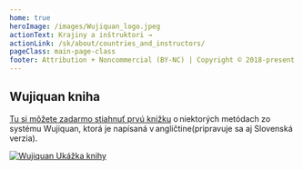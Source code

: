 ```yaml
---
home: true
heroImage: /images/Wujiquan_logo.jpeg
actionText: Krajiny a inštruktori →
actionLink: /sk/about/countries_and_instructors/
pageClass: main-page-class
footer: Attribution + Noncommercial (BY-NC) | Copyright © 2018-present Medzinárodná asociácia Fumin Wujiquan
---
```

## Wujiquan kniha
[Tu si môžete zadarmo stiahnuť prvú knižku](https://wujiquan.sgp1.cdn.digitaloceanspaces.com/Documents/ebook-short-preview.pdf) o niektorých metódach zo systému Wujiquan, ktorá je napísaná v angličtine(pripravuje sa aj Slovenská verzia). 

[![Wujiquan Ukážka knihy](https://wujiquan.sgp1.cdn.digitaloceanspaces.com/Documents/Wuji_book_photo.jpg)](https://wujiquan.sgp1.cdn.digitaloceanspaces.com/Documents/ebook-short-preview.pdf "Wujiquan Ukážka knihy")

